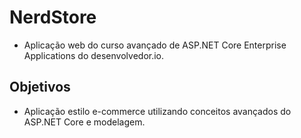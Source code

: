 # NerdStore

- Aplicação web do curso avançado de ASP.NET Core Enterprise Applications do desenvolvedor.io.

## Objetivos

- Aplicação estilo e-commerce utilizando conceitos avançados do ASP.NET Core e modelagem.

